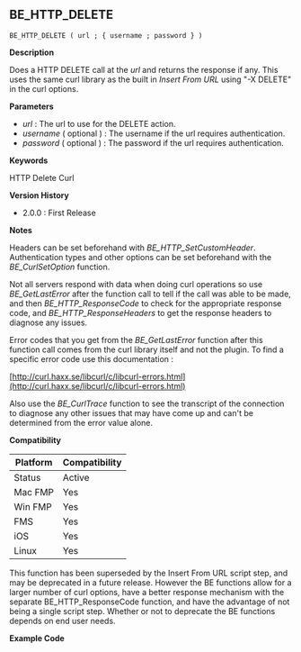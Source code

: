 ## BE_HTTP_DELETE

    BE_HTTP_DELETE ( url ; { username ; password } )

**Description**  

Does a HTTP DELETE call at the *url* and returns the response if any. This uses the same curl library as the built in *Insert From URL* using "-X DELETE" in the curl options.

**Parameters**

* *url* : The url to use for the DELETE action.
* *username* ( optional ) : The username if the url requires authentication.
* *password* ( optional ) : The password if the url requires authentication.

**Keywords**  

HTTP Delete Curl

**Version History**

* 2.0.0 : First Release

**Notes**

Headers can be set beforehand with *BE_HTTP_SetCustomHeader*.  Authentication types and other options can be set beforehand with the *BE_CurlSetOption* function.

Not all servers respond with data when doing curl operations so use *BE_GetLastError* after the function call to tell if the call was able to be made, and then *BE_HTTP_ResponseCode* to check for the appropriate response code, and *BE_HTTP_ResponseHeaders* to get the response headers to diagnose any issues.

Error codes that you get from the *BE_GetLastError* function after this function call comes from the curl library itself and not the plugin.  To find a specific error code use this documentation : 

[http://curl.haxx.se/libcurl/c/libcurl-errors.html](http://curl.haxx.se/libcurl/c/libcurl-errors.html)

Also use the *BE_CurlTrace* function to see the transcript of the connection to diagnose any other issues that may have come up and can't be determined from the error value alone.

**Compatibility** 

| Platform | Compatibility |
|-----------|-----------|
| Status | Active |  
| Mac FMP | Yes  |  
| Win FMP | Yes  |  
| FMS | Yes  |  
| iOS | Yes  |  
| Linux | Yes  |  

This function has been superseded by the Insert From URL script step, and may be deprecated in a future release.  However the BE functions allow for a larger number of curl options, have a better response mechanism with the separate BE_HTTP_ResponseCode function, and have the advantage of not being a single script step.  Whether or not to deprecate the BE functions depends on end user needs.

**Example Code**
